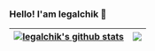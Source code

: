 ### Hello! I'am legalchik 👋


| <a href="https://github.com/legalchik"><img align="center" src="https://github-readme-stats.vercel.app/api?username=legalchik&show_icons=true&include_all_commits=true&theme=synthwave&hide_border=true&bg_color=0d1117&title_color=d3dd13" alt="legalchik's github stats" /></a> | <a href="https://github.com/legalchik"><img align="center" src="https://github-readme-stats.vercel.app/api/top-langs/?username=legalchik&layout=compact&theme=synthwave&hide_border=true&bg_color=0d1117&title_color=d3dd13" /></a> |
| ------------- | ------------- |
